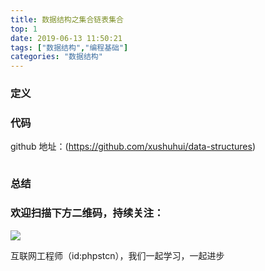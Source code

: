 ```yaml
---
title: 数据结构之集合链表集合
top: 1
date: 2019-06-13 11:50:21
tags: ["数据结构","编程基础"]
categories: "数据结构"
---
```


### 定义

### 代码

github 地址：(https://github.com/xushuhui/data-structures)

```php

```

### 总结

### 欢迎扫描下方二维码，持续关注：

![](https://ww1.sinaimg.cn/large/a616b9a4gy1g4xzv954a4j20760763yo.jpg)

互联网工程师（id:phpstcn），我们一起学习，一起进步

